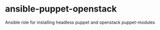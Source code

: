 # ansible-puppet-openstack
Ansible role for installing headless puppet and openstack puppet-modules
